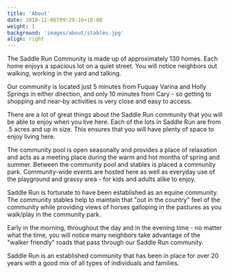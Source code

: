 ```yaml
---
title: 'About'
date: 2018-12-06T09:29:16+10:00
weight: 1
background: 'images/about/stables.jpg'
align: right
---
```


The Saddle Run Community is made up of approximately 130 homes. Each home enjoys
a spacious lot on a quiet street. You will notice neighbors out walking, working
in the yard and talking.

Our community is located just 5 minutes from Fuquay Varina and Holly Springs in
either direction, and only 10 minutes from Cary - so getting to shopping and
near-by activities is very close and easy to access.

There are a lot of great things about the Saddle Run community that you will be
able to enjoy when you live here.  Each of the lots in Saddle Run are from .5
acres and up in size. This ensures that you will have plenty of space to enjoy
living here.

The community pool is open seasonally and provides a place of relaxation and
acts as a meeting place during the warm and hot months of spring and summer.
Between the community pool and stables is placed a community park.
Community-wide events are hosted here as well as everyday use of the playground
and grassy area - for kids and adults alike to enjoy.

Saddle Run is fortunate to have been established as an equine community. The
community stables help to maintain that "out in the country" feel of the
community while providing views of horses galloping in the pastures as you
walk/play in the community park.

Early in the morning, throughout the day and in the evening time - no matter
what the time, you will notice many neighbors take advantage of the "walker
friendly" roads that pass through our Saddle Run community.

Saddle Run is an established community that has been in place for over 20 years
with a good mix of all types of individuals and families.
